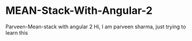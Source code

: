 # MEAN-Stack-With-Angular-2
Parveen-Mean-stack with angular 2
Hi, I am parveen sharma, just trying to learn this
